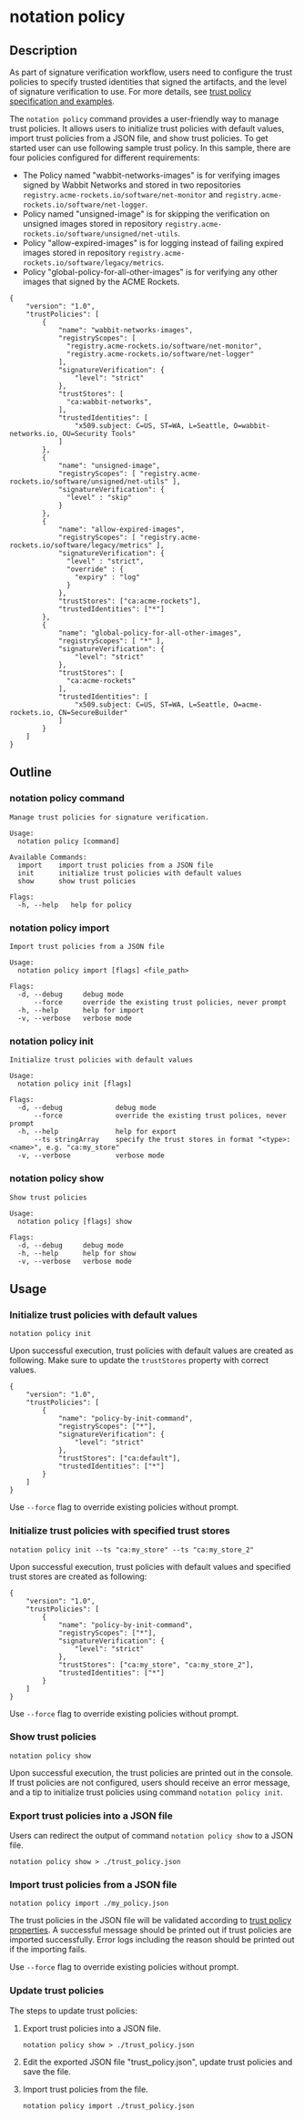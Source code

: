 # notation policy

## Description

As part of signature verification workflow, users need to configure the trust policies to specify trusted identities that signed the artifacts, and the level of signature verification to use. For more details, see [trust policy specification and examples](https://github.com/notaryproject/notaryproject/blob/v1.0.0-rc.2/specs/trust-store-trust-policy.md#trust-policy).

The `notation policy` command provides a user-friendly way to manage trust policies. It allows users to initialize trust policies with default values, import trust policies from a JSON file, and show trust policies. To get started user can use following sample trust policy. In this sample, there are four policies configured for different requirements:

- The Policy named "wabbit-networks-images" is for verifying images signed by Wabbit Networks and stored in two repositories `registry.acme-rockets.io/software/net-monitor` and `registry.acme-rockets.io/software/net-logger`.
- Policy named "unsigned-image" is for skipping the verification on unsigned images stored in repository `registry.acme-rockets.io/software/unsigned/net-utils`.
- Policy "allow-expired-images" is for logging instead of failing expired images stored in repository `registry.acme-rockets.io/software/legacy/metrics`.
- Policy "global-policy-for-all-other-images" is for verifying any other images that signed by the ACME Rockets.

```jsonc
{
    "version": "1.0",
    "trustPolicies": [
        {
            "name": "wabbit-networks-images",
            "registryScopes": [ 
              "registry.acme-rockets.io/software/net-monitor",
              "registry.acme-rockets.io/software/net-logger" 
            ],
            "signatureVerification": {
                "level": "strict"
            },
            "trustStores": [ 
              "ca:wabbit-networks",
            ],
            "trustedIdentities": [
                "x509.subject: C=US, ST=WA, L=Seattle, O=wabbit-networks.io, OU=Security Tools"
            ]
        },
        {
            "name": "unsigned-image",
            "registryScopes": [ "registry.acme-rockets.io/software/unsigned/net-utils" ],
            "signatureVerification": {
              "level" : "skip" 
            }
        },
        {
            "name": "allow-expired-images",
            "registryScopes": [ "registry.acme-rockets.io/software/legacy/metrics" ],
            "signatureVerification": {
              "level" : "strict",
              "override" : {
                "expiry" : "log"
              }
            },
            "trustStores": ["ca:acme-rockets"],
            "trustedIdentities": ["*"]
        },
        {
            "name": "global-policy-for-all-other-images",
            "registryScopes": [ "*" ],       
            "signatureVerification": {                                
                "level": "strict"
            },
            "trustStores": [ 
              "ca:acme-rockets"
            ],                  
            "trustedIdentities": [                                    
                "x509.subject: C=US, ST=WA, L=Seattle, O=acme-rockets.io, CN=SecureBuilder"
            ]
        }
    ]
}
```

## Outline

### notation policy command

```text
Manage trust policies for signature verification.

Usage:
  notation policy [command]

Available Commands:
  import    import trust policies from a JSON file
  init      initialize trust policies with default values
  show      show trust policies

Flags:
  -h, --help   help for policy
```

### notation policy import

```text
Import trust policies from a JSON file

Usage:
  notation policy import [flags] <file_path>

Flags:
  -d, --debug     debug mode
      --force     override the existing trust policies, never prompt
  -h, --help      help for import
  -v, --verbose   verbose mode
```

### notation policy init

```text
Initialize trust policies with default values

Usage:
  notation policy init [flags]

Flags:
  -d, --debug             debug mode
      --force             override the existing trust polices, never prompt
  -h, --help              help for export
      --ts stringArray    specify the trust stores in format "<type>:<name>", e.g. "ca:my_store"
  -v, --verbose           verbose mode
```

### notation policy show

```text
Show trust policies

Usage:
  notation policy [flags] show

Flags:
  -d, --debug     debug mode
  -h, --help      help for show
  -v, --verbose   verbose mode
```

## Usage

### Initialize trust policies with default values

```shell
notation policy init
```

Upon successful execution, trust policies with default values are created as following. Make sure to update the `trustStores` property with correct values.

```jsonc
{
    "version": "1.0",
    "trustPolicies": [
        {
            "name": "policy-by-init-command",
            "registryScopes": ["*"],
            "signatureVerification": {
                "level": "strict"
            },
            "trustStores": ["ca:default"],
            "trustedIdentities": ["*"]
        }
    ]
}

```

Use `--force` flag to override existing policies without prompt.

### Initialize trust policies with specified trust stores

```shell
notation policy init --ts "ca:my_store" --ts "ca:my_store_2"
```

Upon successful execution, trust policies with default values and specified trust stores are created as following:

```jsonc
{
    "version": "1.0",
    "trustPolicies": [
        {
            "name": "policy-by-init-command",
            "registryScopes": ["*"],
            "signatureVerification": {
                "level": "strict"
            },
            "trustStores": ["ca:my_store", "ca:my_store_2"],
            "trustedIdentities": ["*"]
        }
    ]
}
```

Use `--force` flag to override existing policies without prompt.

### Show trust policies

```shell
notation policy show
```

Upon successful execution, the trust policies are printed out in the console. If trust policies are not configured, users should receive an error message, and a tip to initialize trust policies using command `notation policy init`.

### Export trust policies into a JSON file

Users can redirect the output of command `notation policy show` to a JSON file.

```shell
notation policy show > ./trust_policy.json
```

### Import trust policies from a JSON file

```shell  
notation policy import ./my_policy.json
```

The trust policies in the JSON file will be validated according to [trust policy properties](https://github.com/notaryproject/notaryproject/blob/v1.0.0-rc.2/specs/trust-store-trust-policy.md#trust-policy-properties). A successful message should be printed out if trust policies are imported successfully. Error logs including the reason should be printed out if the importing fails.

Use `--force` flag to override existing policies without prompt.

### Update trust policies

The steps to update trust policies:

1. Export trust policies into a JSON file.

   ```shell
   notation policy show > ./trust_policy.json
   ```

2. Edit the exported JSON file "trust_policy.json", update trust policies and save the file.
3. Import trust policies from the file.

   ```shell
   notation policy import ./trust_policy.json
   ```
